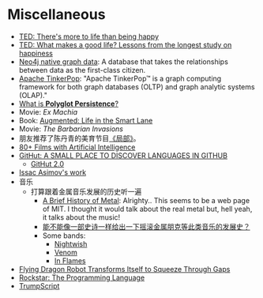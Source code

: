 # Miscellaneous

- [TED: There's more to life than being happy](https://www.ted.com/talks/emily_esfahani_smith_there_s_more_to_life_than_being_happy)
- [TED: What makes a good life? Lessons from the longest study on happiness](https://www.ted.com/talks/robert_waldinger_what_makes_a_good_life_lessons_from_the_longest_study_on_happiness)
- [Neo4j native graph data](https://neo4j.com/product/): A database that takes the relationships between data as the first-class citizen.
- [Apache TinkerPop](http://tinkerpop.apache.org/): "Apache TinkerPop™ is a graph computing framework for both graph databases (OLTP) and graph analytic systems (OLAP)."
- [What is **Polyglot Persistence**?](http://www.jamesserra.com/archive/2015/07/what-is-polyglot-persistence/)
- Movie: _Ex Machia_
- Book: [Augmented: Life in the Smart Lane](https://www.amazon.com/Augmented-Life-Smart-Brett-King/dp/9814634034)
- Movie: _The Barbarian Invasions_
- 朋友推荐了陈丹青的美育节目[《局部》](https://www.youtube.com/playlist?list=PLvWfRmQ8sEi4eM9awXWHx8dodWdQRvDDY)。
- [80+ Films with Artificial Intelligence](https://medium.com/@founderstime/80-films-with-artificial-intelligence-1d71676def13)
- [GitHut: A SMALL PLACE TO DISCOVER LANGUAGES IN GITHUB](http://githut.info/)
  - [GitHut 2.0](https://madnight.github.io/githut/#/pull_requests/2018/1)
- [Issac Asimov's work](https://www.zhihu.com/question/19916542/answer/16235601)
- 音乐
  - 打算跟着金属音乐发展的历史听一遍
    - [A Brief History of Metal](https://metal.mit.edu/brief-history-metal): Alrighty.. This seems to be a web page of MIT. I thought it would talk about the real metal but, hell yeah, it talks about the music!
    - [能不能像一部史诗一样给出一下摇滚金属朋克等此类音乐的发展史？](https://www.zhihu.com/question/23919160/answer/26449222)
    - Some bands:
      - [Nightwish](https://www.youtube.com/playlist?list=PL9ENCuCLKeMrpsq6rdQkpIldPiccZ_4Au)
      - [Venom](https://www.youtube.com/watch?v=MInJxNyjfqs)
      - [In Flames](https://www.youtube.com/watch?v=EmCA7EwE3rY&list=RDEMpaOYO7q-LYB9Wi_RZGOxXA&start_radio=1)
- [Flying Dragon Robot Transforms Itself to Squeeze Through Gaps](https://spectrum.ieee.org/automaton/robotics/drones/flying-dragon-robot-transforms-itself-to-squeeze-through-gaps)
- [Rockstar: The Programming Language](https://github.com/dylanbeattie/rockstar)
- [TrumpScript](https://github.com/samshadwell/TrumpScript)
